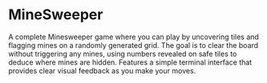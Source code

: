 </head>
<body>
    <h1>MineSweeper</h1>
    <p>A complete Minesweeper game where you can play by uncovering tiles and flagging mines on a randomly generated grid. The goal is to clear the board without triggering any mines, using numbers revealed on safe tiles to deduce where mines are hidden. Features a simple terminal interface that provides clear visual feedback as you make your moves.</p>

</body>

